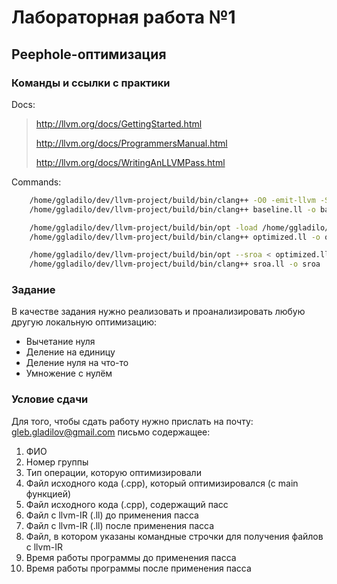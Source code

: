 # Лабораторная работа №1
## Peephole-оптимизация

### Команды и ссылки с практики

Docs:
> http://llvm.org/docs/GettingStarted.html
> 
> http://llvm.org/docs/ProgrammersManual.html
> 
> http://llvm.org/docs/WritingAnLLVMPass.html

Commands:
```bash
    /home/ggladilo/dev/llvm-project/build/bin/clang++ -O0 -emit-llvm -S -c practice.cpp -o /dev/stdout | sed 's/ optnone//g' > baseline.ll
    /home/ggladilo/dev/llvm-project/build/bin/clang++ baseline.ll -o baseline

    /home/ggladilo/dev/llvm-project/build/bin/opt -load /home/ggladilo/dev/llvm-project/build/lib/Practice.so -practice < baseline.ll -S -o optimized.ll
    /home/ggladilo/dev/llvm-project/build/bin/clang++ optimized.ll -o optimized

    /home/ggladilo/dev/llvm-project/build/bin/opt --sroa < optimized.ll -S -o sroa.ll
    /home/ggladilo/dev/llvm-project/build/bin/clang++ sroa.ll -o sroa
```

### Задание

В качестве задания нужно реализовать и проанализировать любую другую локальную оптимизацию:
- Вычетание нуля
- Деление на единицу
- Деление нуля на что-то
- Умножение с нулём

### Условие сдачи

Для того, чтобы сдать работу нужно прислать на почту: gleb.gladilov@gmail.com письмо содержащее:
1. ФИО
2. Номер группы
3. Тип операции, которую оптимизировали
4. Файл исходного кода (.cpp), который оптимизировался (с main функцией)
5. Файл исходного кода (.cpp), содержащий пасс
6. Файл с llvm-IR (.ll) до применения пасса
7. Файл с llvm-IR (.ll) после применения пасса
8. Файл, в котором указаны командные строчки для получения файлов с llvm-IR
9. Время работы программы до применения пасса
10. Время работы программы после применения пасса